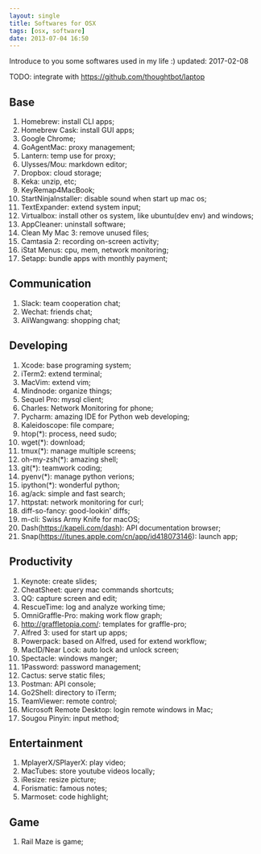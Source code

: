 ```yaml
---
layout: single
title: Softwares for OSX
tags: [osx, software]
date: 2013-07-04 16:50
---
```


Introduce to you some softwares used in my life :) updated: 2017-02-08

TODO: integrate with https://github.com/thoughtbot/laptop

## Base

1. Homebrew: install CLI apps;
1. Homebrew Cask: install GUI apps;
1. Google Chrome;
1. GoAgentMac: proxy management;
1. Lantern: temp use for proxy; 
1. Ulysses/Mou: markdown editor;
1. Dropbox: cloud storage;
1. Keka: unzip, etc;
1. KeyRemap4MacBook;
1. StartNinjaInstaller: disable sound when start up mac os;
1. TextExpander: extend system input;
1. Virtualbox: install other os system, like ubuntu(dev env) and windows;
1. AppCleaner: uninstall software;
1. Clean My Mac 3: remove unused files;
1. Camtasia 2: recording on-screen activity;
1. iStat Menus: cpu, mem, network monitoring;
1. Setapp: bundle apps with monthly payment;

## Communication

1. Slack: team cooperation chat;
1. Wechat: friends chat;
1. AliWangwang: shopping chat;

## Developing

1. Xcode: base programing system;
1. iTerm2: extend terminal;
1. MacVim: extend vim;
1. Mindnode: organize things;
1. Sequel Pro: mysql client;
1. Charles: Network Monitoring for phone;
1. Pycharm: amazing IDE for Python web developing;
1. Kaleidoscope: file compare;
1. htop(\*): process, need sudo;
1. wget(\*): download;
1. tmux(\*): manage multiple screens;
1. oh-my-zsh(\*): amazing shell;
1. git(\*): teamwork coding;
1. pyenv(*): manage python verions;
1. ipython(\*): wonderful python;
1. ag/ack: simple and fast search;
1. httpstat: network monitoring for curl;
1. diff-so-fancy: good-lookin' diffs;
1. m-cli: Swiss Army Knife for macOS;
1. Dash(https://kapeli.com/dash): API documentation browser;
1. Snap(https://itunes.apple.com/cn/app/id418073146): launch app;

## Productivity

1. Keynote: create slides;
1. CheatSheet: query mac commands shortcuts;
1. QQ: capture screen and edit;
1. RescueTime: log and analyze working time;
1. OmniGraffle-Pro: making work flow graph;
1. http://graffletopia.com/: templates for graffle-pro;
1. Alfred 3: used for start up apps;
1. Powerpack: based on Alfred, used for extend workflow;
1. MacID/Near Lock: auto lock and unlock screen;
1. Spectacle: windows manger;
1. 1Password: password management;
1. Cactus: serve static files;
1. Postman: API console;
1. Go2Shell: directory to iTerm;
1. TeamViewer: remote control;
1. Microsoft Remote Desktop: login remote windows in Mac;
1. Sougou Pinyin: input method;

## Entertainment

1. MplayerX/SPlayerX: play video;
1. MacTubes: store youtube videos locally;
1. iResize: resize picture;
1. Forismatic: famous notes;
1. Marmoset: code highlight;

## Game

1. Rail Maze is game;
